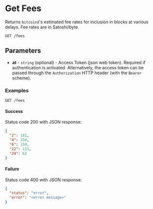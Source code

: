 # Get Fees

Returns `bitcoind`'s estimated fee rates for inclusion in blocks at various delays. Fee rates are in Satoshi/byte.


```
GET /fees
```

## Parameters
* **at** - `string` (optional) - Access Token (json web token). Required if authentication is activated. Alternatively, the access token can be passed through the `Authorization` HTTP header (with the `Bearer` scheme).


### Examples

```
GET /fees
```

#### Success
Status code 200 with JSON response:
```json
{
  "2": 181,
  "4": 150,
  "6": 150,
  "12": 111,
  "24": 62
}
```

#### Failure
Status code 400 with JSON response:
```json
{
  "status": "error",
  "error": "<error message>"
}
```

